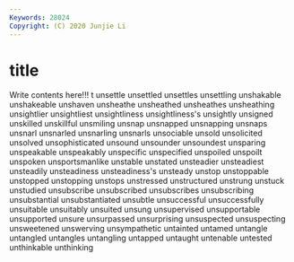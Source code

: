 ```yaml
---
Keywords: 28024
Copyright: (C) 2020 Junjie Li
---
```


# title

Write contents here!!!
t 
unsettle 
unsettled 
unsettles 
unsettling 
unshakable 
unshakeable
unshaven 
unsheathe 
unsheathed 
unsheathes 
unsheathing 
unsightlier 
unsightliest 
unsightliness 
unsightliness's 
unsightly
unsigned 
unskilled 
unskillful 
unsmiling 
unsnap 
unsnapped 
unsnapping 
unsnaps 
unsnarl 
unsnarled
unsnarling 
unsnarls 
unsociable 
unsold 
unsolicited 
unsolved 
unsophisticated 
unsound 
unsounder 
unsoundest
unsparing 
unspeakable 
unspeakably 
unspecific 
unspecified 
unspoiled 
unspoilt 
unspoken 
unsportsmanlike 
unstable
unstated 
unsteadier 
unsteadiest 
unsteadily 
unsteadiness 
unsteadiness's 
unsteady 
unstop 
unstoppable 
unstopped
unstopping 
unstops 
unstressed 
unstructured 
unstrung 
unstuck 
unstudied 
unsubscribe 
unsubscribed 
unsubscribes
unsubscribing 
unsubstantial 
unsubstantiated 
unsubtle 
unsuccessful 
unsuccessfully 
unsuitable 
unsuitably 
unsuited 
unsung
unsupervised 
unsupportable 
unsupported 
unsure 
unsurpassed 
unsurprising 
unsuspected 
unsuspecting 
unsweetened 
unswerving
unsympathetic 
untainted 
untamed 
untangle 
untangled 
untangles 
untangling 
untapped 
untaught 
untenable
untested 
unthinkable 
unthinking 
